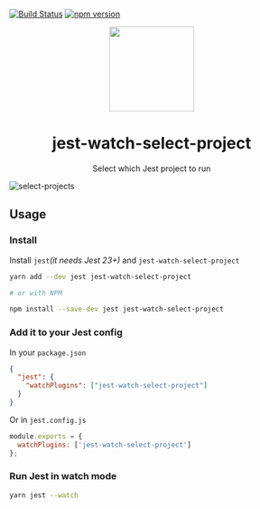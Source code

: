 [![Build Status](https://travis-ci.org/jest-community/jest-watch-select-project.svg?branch=master)](https://travis-ci.org/jest-community/jest-watch-select-project) [![npm version](https://badge.fury.io/js/jest-watch-select-project.svg)](https://badge.fury.io/js/jest-watch-select-project)

<div align="center">
  <!-- replace with accurate logo e.g from https://worldvectorlogo.com/ -->
  <a href="https://facebook.github.io/jest/">
    <img width="150" height="150" vspace="" hspace="25" src="https://cdn.worldvectorlogo.com/logos/jest.svg">
  </a>
  <h1>jest-watch-select-project</h1>
  <p>Select which Jest project to run</p>
</div>

![select-projects](https://user-images.githubusercontent.com/574806/40687850-d23ec5ea-6350-11e8-8a8d-a72b7faf2163.gif)

## Usage

### Install

Install `jest`_(it needs Jest 23+)_ and `jest-watch-select-project`

```bash
yarn add --dev jest jest-watch-select-project

# or with NPM

npm install --save-dev jest jest-watch-select-project
```

### Add it to your Jest config

In your `package.json`

```json
{
  "jest": {
    "watchPlugins": ["jest-watch-select-project"]
  }
}
```

Or in `jest.config.js`

```js
module.exports = {
  watchPlugins: ['jest-watch-select-project']
};
```

### Run Jest in watch mode

```bash
yarn jest --watch
```
